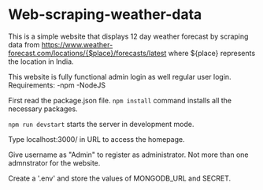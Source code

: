 # Web-scraping-weather-data

This is a simple website that displays 12 day weather forecast by scraping data from <https://www.weather-forecast.com/locations/{$place}/forecasts/latest> where ${place} represents the location in India.

This website is fully functional admin login as well regular user login.
Requirements:
-npm
-NodeJS

First read the package.json file.
`npm install` command installs all the necessary packages.

`npm run devstart`
starts the server in development mode.

Type localhost:3000/ in URL to access the homepage.

Give username as "Admin" to register as administrator. Not more than one admnstrator for the website.

Create a '.env' and store the values of MONGODB_URL and SECRET.
